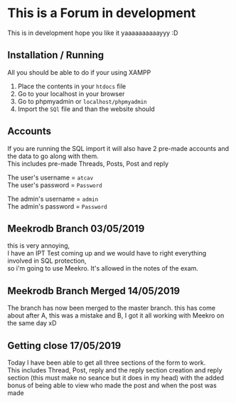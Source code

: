 This is a Forum in development
===
This is in development hope you like it yaaaaaaaaaayyy :D

Installation / Running
---
All you should be able to do if your using XAMPP
1. Place the contents in your ```htdocs``` file
2. Go to your localhost in your browser
3. Go to phpmyadmin or ```localhost/phpmyadmin```
4. Import the ```SQl``` file and than the website should 

Accounts
---
If you are running the SQL import it will also have 2 pre-made
accounts and the data to go along with them.<br>
This includes pre-made Threads, Posts, Post and reply<br>

The user's username = `atcav`<br>
The user's password = `Password`

The admin's username = `admin`<br>
The admin's password = `Password` 

Meekrodb Branch 03/05/2019
---
this is very annoying, <br> I have an IPT Test coming
up and we would have to right everything involved in
SQL protection, <br> so i'm going to use Meekro. It's
allowed in the notes of the exam.

Meekrodb Branch Merged 14/05/2019
---
The branch has now been merged to the master branch.
this has come about after A, this was a mistake and B, 
I got it all working with Meekro on the same day xD

Getting close  17/05/2019
---
Today I have been able to get all three sections of the form to
work. <br> This includes Thread, Post, reply and the reply section
creation and reply section (this must make no seance but it does
in my head) with the added bonus of being able to view who
made the post and when the post was made